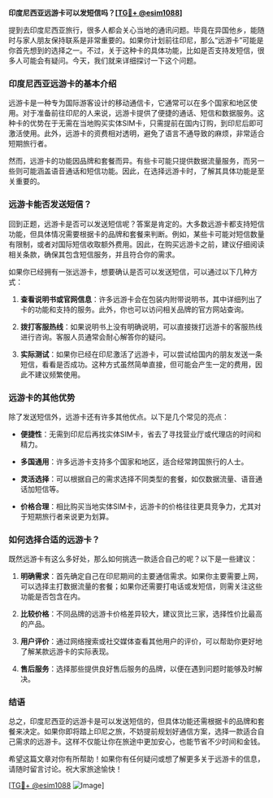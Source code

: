 **印度尼西亚远游卡可以发短信吗？[[TG💪+ @esim1088](https://t.me/s/esim1088)]**

提到去印度尼西亚旅行，很多人都会关心当地的通讯问题。毕竟在异国他乡，能随时与家人朋友保持联系是非常重要的。如果你计划前往印尼，那么“远游卡”可能是你首先想到的选择之一。不过，关于这种卡的具体功能，比如是否支持发短信，很多人可能会有疑问。今天，我们就来详细探讨一下这个问题。

### 印度尼西亚远游卡的基本介绍

远游卡是一种专为国际游客设计的移动通信卡，它通常可以在多个国家和地区使用。对于准备前往印尼的人来说，远游卡提供了便捷的通话、短信和数据服务。这种卡的优势在于无需在当地购买实体SIM卡，只需提前在国内订购，到印尼后即可激活使用。此外，远游卡的资费相对透明，避免了语言不通导致的麻烦，非常适合短期旅行者。

然而，远游卡的功能因品牌和套餐而异。有些卡可能只提供数据流量服务，而另一些则可能涵盖语音通话和短信功能。因此，在选择远游卡时，了解其具体功能是至关重要的。

### 远游卡能否发送短信？

回到正题，远游卡是否可以发送短信呢？答案是肯定的。大多数远游卡都支持短信功能，但具体情况需要根据卡的品牌和套餐来判断。例如，某些卡可能对短信数量有限制，或者对国际短信收取额外费用。因此，在购买远游卡之前，建议仔细阅读相关条款，确保其包含短信服务，并且符合你的需求。

如果你已经拥有一张远游卡，想要确认是否可以发送短信，可以通过以下几种方式：

1. **查看说明书或官网信息**：许多远游卡会在包装内附带说明书，其中详细列出了卡的功能和支持的服务。此外，你也可以访问相关品牌的官方网站查询。
   
2. **拨打客服热线**：如果说明书上没有明确说明，可以直接拨打远游卡的客服热线进行咨询。客服人员通常会耐心解答你的疑问。

3. **实际测试**：如果你已经在印尼激活了远游卡，可以尝试给国内的朋友发送一条短信，看看是否成功。这种方式虽然简单直接，但可能会产生一定的费用，因此不建议频繁使用。

### 远游卡的其他优势

除了发送短信外，远游卡还有许多其他优点。以下是几个常见的亮点：

- **便捷性**：无需到印尼后再找实体SIM卡，省去了寻找营业厅或代理店的时间和精力。
  
- **多国通用**：许多远游卡支持多个国家和地区，适合经常跨国旅行的人士。
  
- **灵活选择**：可以根据自己的需求选择不同类型的套餐，如仅数据流量、语音通话加短信等。

- **价格合理**：相比购买当地实体SIM卡，远游卡的价格往往更具竞争力，尤其对于短期旅行者来说更为划算。

### 如何选择合适的远游卡？

既然远游卡有这么多好处，那么如何挑选一款适合自己的呢？以下是一些建议：

1. **明确需求**：首先确定自己在印尼期间的主要通信需求。如果你主要需要上网，可以选择主打数据流量的套餐；如果你还需要打电话或发短信，则需关注这些功能是否包含在内。

2. **比较价格**：不同品牌的远游卡价格差异较大，建议货比三家，选择性价比最高的产品。

3. **用户评价**：通过网络搜索或社交媒体查看其他用户的评价，可以帮助你更好地了解某款远游卡的实际表现。

4. **售后服务**：选择那些提供良好售后服务的品牌，以便在遇到问题时能够及时解决。

### 结语

总之，印度尼西亚的远游卡是可以发送短信的，但具体功能还需根据卡的品牌和套餐来决定。如果你即将踏上印尼之旅，不妨提前规划好通信方案，选择一款适合自己需求的远游卡。这样不仅能让你在旅途中更加安心，也能节省不少时间和金钱。

希望这篇文章对你有所帮助！如果你有任何疑问或想了解更多关于远游卡的信息，请随时留言讨论。祝大家旅途愉快！

[[TG💪+ @esim1088](https://t.me/s/esim1088) ![Image](https://i.postimg.cc/4NQfJmqS/Snipaste-2025-05-13-00-14-12.png)]